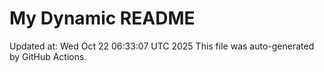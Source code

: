 # My Dynamic README
Updated at: Wed Oct 22 06:33:07 UTC 2025
This file was auto-generated by GitHub Actions.
